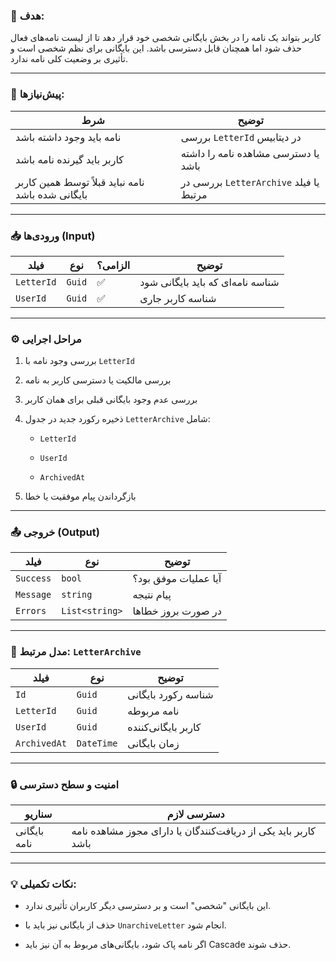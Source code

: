 



### 🎯 هدف:

کاربر بتواند یک نامه را در بخش بایگانی شخصی خود قرار دهد تا از لیست نامه‌های فعال حذف شود اما همچنان قابل دسترسی باشد. این بایگانی برای نظم شخصی است و تأثیری بر وضعیت کلی نامه ندارد.

---

### 🧩 پیش‌نیازها:

|شرط|توضیح|
|---|---|
|نامه باید وجود داشته باشد|بررسی `LetterId` در دیتابیس|
|کاربر باید گیرنده نامه باشد|یا دسترسی مشاهده نامه را داشته باشد|
|نامه نباید قبلاً توسط همین کاربر بایگانی شده باشد|بررسی در `LetterArchive` یا فیلد مرتبط|

---

### 📥 ورودی‌ها (Input)

|فیلد|نوع|الزامی؟|توضیح|
|---|---|---|---|
|`LetterId`|`Guid`|✅|شناسه نامه‌ای که باید بایگانی شود|
|`UserId`|`Guid`|✅|شناسه کاربر جاری|

---

### ⚙️ مراحل اجرایی

1. بررسی وجود نامه با `LetterId`
    
2. بررسی مالکیت یا دسترسی کاربر به نامه
    
3. بررسی عدم وجود بایگانی قبلی برای همان کاربر
    
4. ذخیره رکورد جدید در جدول `LetterArchive` شامل:
    
    - `LetterId`
        
    - `UserId`
        
    - `ArchivedAt`
        
5. بازگرداندن پیام موفقیت یا خطا
    

---

### 📤 خروجی (Output)

|فیلد|نوع|توضیح|
|---|---|---|
|`Success`|`bool`|آیا عملیات موفق بود؟|
|`Message`|`string`|پیام نتیجه|
|`Errors`|`List<string>`|در صورت بروز خطاها|

---

### 🧱 مدل مرتبط: `LetterArchive`

|فیلد|نوع|توضیح|
|---|---|---|
|`Id`|`Guid`|شناسه رکورد بایگانی|
|`LetterId`|`Guid`|نامه مربوطه|
|`UserId`|`Guid`|کاربر بایگانی‌کننده|
|`ArchivedAt`|`DateTime`|زمان بایگانی|

---

### 🔒 امنیت و سطح دسترسی

|سناریو|دسترسی لازم|
|---|---|
|بایگانی نامه|کاربر باید یکی از دریافت‌کنندگان یا دارای مجوز مشاهده نامه باشد|

---

### 💡 نکات تکمیلی:

- این بایگانی "شخصی" است و بر دسترسی دیگر کاربران تأثیری ندارد.
    
- حذف از بایگانی نیز باید با `UnarchiveLetter` انجام شود.
    
- اگر نامه پاک شود، بایگانی‌های مربوط به آن نیز باید Cascade حذف شوند.